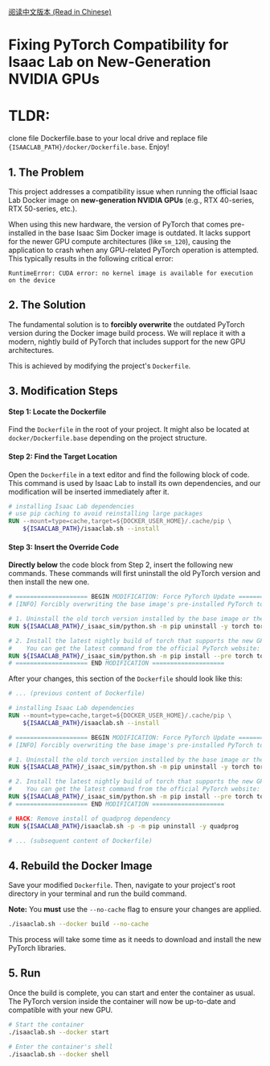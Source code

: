 [阅读中文版本 (Read in Chinese)](README_zh.md)

# Fixing PyTorch Compatibility for Isaac Lab on New-Generation NVIDIA GPUs

# TLDR:

clone file Dockerfile.base to  your local drive and replace file `{ISAACLAB_PATH}/docker/Dockerfile.base`. Enjoy!


## 1. The Problem

This project addresses a compatibility issue when running the official Isaac Lab Docker image on **new-generation NVIDIA GPUs** (e.g., RTX 40-series, RTX 50-series, etc.).

When using this new hardware, the version of PyTorch that comes pre-installed in the base Isaac Sim Docker image is outdated. It lacks support for the newer GPU compute architectures (like `sm_120`), causing the application to crash when any GPU-related PyTorch operation is attempted. This typically results in the following critical error:

```
RuntimeError: CUDA error: no kernel image is available for execution on the device
```

## 2. The Solution

The fundamental solution is to **forcibly overwrite** the outdated PyTorch version during the Docker image build process. We will replace it with a modern, nightly build of PyTorch that includes support for the new GPU architectures.

This is achieved by modifying the project's `Dockerfile`.

## 3. Modification Steps

#### Step 1: Locate the Dockerfile

Find the `Dockerfile` in the root of your project. It might also be located at `docker/Dockerfile.base` depending on the project structure.

#### Step 2: Find the Target Location

Open the `Dockerfile` in a text editor and find the following block of code. This command is used by Isaac Lab to install its own dependencies, and our modification will be inserted immediately after it.

```dockerfile
# installing Isaac Lab dependencies
# use pip caching to avoid reinstalling large packages
RUN --mount=type=cache,target=${DOCKER_USER_HOME}/.cache/pip \
    ${ISAACLAB_PATH}/isaaclab.sh --install
```

#### Step 3: Insert the Override Code

**Directly below** the code block from Step 2, insert the following new commands. These commands will first uninstall the old PyTorch version and then install the new one.

```dockerfile
# ==================== BEGIN MODIFICATION: Force PyTorch Update ====================
# [INFO] Forcibly overwriting the base image's pre-installed PyTorch to support new-generation GPUs.

# 1. Uninstall the old torch version installed by the base image or the script above.
RUN ${ISAACLAB_PATH}/_isaac_sim/python.sh -m pip uninstall -y torch torchvision torchaudio

# 2. Install the latest nightly build of torch that supports the new GPU.
#    You can get the latest command from the official PyTorch website: [https://pytorch.org/get-started/locally/](https://pytorch.org/get-started/locally/)
RUN ${ISAACLAB_PATH}/_isaac_sim/python.sh -m pip install --pre torch torchvision torchaudio --index-url [https://download.pytorch.org/whl/nightly/cu124](https://download.pytorch.org/whl/nightly/cu124)
# ==================== END MODIFICATION ====================
```

After your changes, this section of the `Dockerfile` should look like this:

```dockerfile
# ... (previous content of Dockerfile)

# installing Isaac Lab dependencies
RUN --mount=type=cache,target=${DOCKER_USER_HOME}/.cache/pip \
    ${ISAACLAB_PATH}/isaaclab.sh --install

# ==================== BEGIN MODIFICATION: Force PyTorch Update ====================
# [INFO] Forcibly overwriting the base image's pre-installed PyTorch to support new-generation GPUs.

# 1. Uninstall the old torch version installed by the base image or the script above.
RUN ${ISAACLAB_PATH}/_isaac_sim/python.sh -m pip uninstall -y torch torchvision torchaudio

# 2. Install the latest nightly build of torch that supports the new GPU.
#    You can get the latest command from the official PyTorch website: [https://pytorch.org/get-started/locally/](https://pytorch.org/get-started/locally/)
RUN ${ISAACLAB_PATH}/_isaac_sim/python.sh -m pip install --pre torch torchvision torchaudio --index-url [https://download.pytorch.org/whl/nightly/cu124](https://download.pytorch.org/whl/nightly/cu124)
# ==================== END MODIFICATION ====================

# HACK: Remove install of quadprog dependency
RUN ${ISAACLAB_PATH}/isaaclab.sh -p -m pip uninstall -y quadprog

# ... (subsequent content of Dockerfile)
```

## 4. Rebuild the Docker Image

Save your modified `Dockerfile`. Then, navigate to your project's root directory in your terminal and run the build command.

**Note:** You **must** use the `--no-cache` flag to ensure your changes are applied.

```bash
./isaaclab.sh --docker build --no-cache
```

This process will take some time as it needs to download and install the new PyTorch libraries.

## 5. Run

Once the build is complete, you can start and enter the container as usual. The PyTorch version inside the container will now be up-to-date and compatible with your new GPU.

```bash
# Start the container
./isaaclab.sh --docker start

# Enter the container's shell
./isaaclab.sh --docker shell
```
